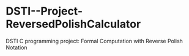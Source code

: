 # DSTI--Project-ReversedPolishCalculator
DSTI C programming project: Formal Computation with Reverse Polish Notation
